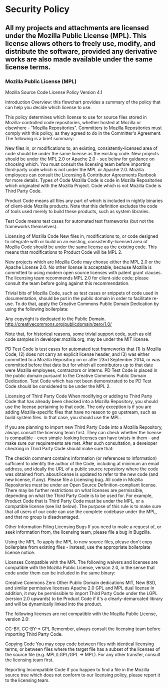 # Security Policy

## All my projects and attachments are licensed under the Mozilla Public License (MPL). This license allows others to freely use, modify, and distribute the software, provided any derivative works are also made available under the same license terms.

### Mozilla Public License (MPL)

Mozilla Source Code License Policy
Version 4.1

Introduction
Overview: this flowchart provides a summary of the policy that can help you decide which license to use.

This policy determines which license to use for source files stored in Mozilla-controlled code repositories, whether hosted at Mozilla or elsewhere - "Mozilla Repositories". Committers to Mozilla Repositories must comply with this policy, as they agreed to do in the Committer's Agreement. The following is a brief summary:

New files in, or modifications to, an existing, consistently-licensed area of code should be under the same license as the existing code.
New projects should be under the MPL 2.0 or Apache 2.0 - see below for guidance on choosing which.
You must consult the licensing team before importing third-party code which is not under the MPL or Apache 2.0.
Mozilla employees can consult the Licensing & Contributor Agreements Runbook for more details.
Types of Code
Mozilla Code is code in Mozilla Repositories which originated with the Mozilla Project. Code which is not Mozilla Code is Third Party Code.

Product Code means all files any part of which is included in nightly binaries of client-side Mozilla products. Note that this definition excludes the code of tools used merely to build these products, such as system libraries.

Test Code means test cases for automated test frameworks (but not the frameworks themselves).

Licensing of Mozilla Code
New files in, modifications to, or code designed to integrate with or build on an existing, consistently-licensed area of Mozilla Code should be under the same license as the existing code. This means that modifications to Product Code will be MPL 2.

New projects which are Mozilla Code may choose either the MPL 2.0 or the Apache License 2.0. No other license is acceptable, because Mozilla is committed to using modern open source licenses with patent grant clauses. The licensing team recommends MPL 2.0 for client-side code; please consult the team before going against this recommendation.

Trivial bits of Mozilla Code, such as test cases or snippets of code used in documentation, should be put in the public domain in order to facilitate re-use. To do that, apply the Creative Commons Public Domain Dedication by using the following boilerplate:

Any copyright is dedicated to the Public Domain.
http://creativecommons.org/publicdomain/zero/1.0/

Note that, for historical reasons, some trivial support code, such as old code samples in developer.mozilla.org, may be under the MIT license.

PD Test Code is test cases for automated test frameworks that (1) is Mozilla Code, (2) does not carry an explicit license header, and (3) was either committed to a Mozilla Repository on or after 23rd September 2014, or was committed before that date but for which all contributors up to that date were Mozilla employees, contractors or interns. PD Test Code is placed in the public domain pursuant to the Creative Commons Public Domain Dedication. Test Code which has not been demonstrated to be PD Test Code should be considered to be under the MPL 2.

Licensing of Third Party Code
When modifying or adding to Third Party Code that has already been checked into a Mozilla Repository, you should use the license pertaining to that code. The only exception is if you are adding Mozilla-specific files that have no reason to go upstream, such as build system files. In that case, you should use the MPL.

If you are planning to import new Third Party Code into a Mozilla Repository, always consult the licensing team first. They can check whether the license is compatible - even simple-looking licenses can have twists in them - and make sure our requirements are met. After such consultation, a developer checking in Third Party Code should make sure that:

The checkin comment contains information (or references to information) sufficient to identify the author of the Code, including at minimum an email address, and ideally the URL of a public source repository where the code was obtained from.
about:license is updated to refer to the new code (and new license, if any). Please file a Licensing bug.
All code in Mozilla Repositories must be under an Open Source Definition-compliant license. There may be further restrictions on what licenses are permissible, depending on what the Third Party Code is to be used for. For example, Product Code that is Third Party Code must be under the MPL, or a compatible license (see list below). The purpose of this rule is to make sure that all users of our code can use the complete codebase under the MPL, and that no group is disadvantaged.

Other Information
Filing Licensing Bugs
If you need to make a request of, or seek information from, the licensing team, please file a bug in Bugzilla.

Using the MPL
To apply the MPL to new source files, please don't copy boilerplate from existing files - instead, use the appropriate boilerplate license notice.

Licenses Compatible with the MPL
The following waivers and licenses are compatible with the Mozilla Public License, version 2.0, in the sense that code under them can be included in the same binary:

Creative Commons Zero
Other Public Domain dedications
MIT, New BSD, and similar permissive licenses
Apache 2.0
GPL and MPL dual license
In addition, it may be permissible to import Third Party Code under the LGPL (version 2.0 upwards) to be Product Code if it's a clearly-demarcated library and will be dynamically linked into the product.

The following licenses are not compatible with the Mozilla Public License, version 2.0:

CC-BY, CC-BY-*
GPL
Remember, always consult the licensing team before importing Third Party Code.

Copying Code
You may copy code between files with identical licensing terms, or between files where the target file has a subset of the licenses of the source file (e.g. MPL/LGPL/GPL -> MPL). For any other transfer, consult the licensing team first.

Reporting Incompatible Code
If you happen to find a file in the Mozilla source tree which does not conform to our licensing policy, please report it to the licensing team.

